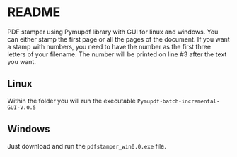 # README

PDF stamper using Pymupdf library with GUI for linux and windows. You can either stamp the first page or all the pages of the document. If you want a stamp with numbers, you need to have the number as the first three letters of your filename. The number will be printed on line #3 after the text you want.

## Linux
Within the folder you will run the executable `Pymupdf-batch-incremental-GUI-V.0.5`

## Windows
Just download and run the `pdfstamper_win0.0.exe` file.
